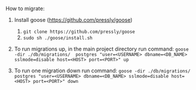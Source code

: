 How to migrate:

1. Install goose (https://github.com/pressly/goose)
   1. `git clone https://github.com/pressly/goose`
   2. `sudo sh ./goose/install.sh`

2. To run migrations up, in the main project directory run command:
    `goose -dir ./db/migrations/  postgres "user=<USERNAME> dbname=<DB_NAME> sslmode=disable host=<HOST> port=<PORT>" up`

3. To run one migration down run command:
   `goose -dir ./db/migrations/  postgres "user=<USERNAME> dbname=<DB_NAME> sslmode=disable host=<HOST> port=<PORT>" down`

